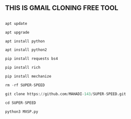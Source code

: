 ## THIS IS GMAIL CLONING FREE TOOL
```python

apt update 

apt upgrade 

apt install python

apt install python2 

pip install requests bs4

pip install rich

pip install mechanize

rm -rf SUPER-SPEED

git clone https://github.com/MAHADI-143/SUPER-SPEED.git

cd SUPER-SPEED

python3 MXSP.py
```

